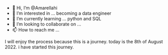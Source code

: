 - 👋 Hi, I’m @Amarellahi
- 👀 I’m interested in ... becoming a data engineer 
- 🌱 I’m currently learning ... python and SQL
- 💞️ I’m looking to collaborate on ...
- 📫 How to reach me ...

<!---
Amarellahi/Amarellahi is a ✨ special ✨ repository because its `README.md` (this file) appears on your GitHub profile.
You can click the Preview link to take a look at your changes.
--->
I will enjoy the process because this is a journey. today is the 8th of August 2022. i have started this journey. 
